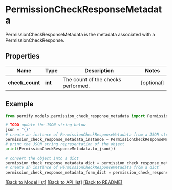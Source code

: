 # PermissionCheckResponseMetadata

PermissionCheckResponseMetadata is the metadata associated with a PermissionCheckResponse.

## Properties

Name | Type | Description | Notes
------------ | ------------- | ------------- | -------------
**check_count** | **int** | The count of the checks performed. | [optional] 

## Example

```python
from permify.models.permission_check_response_metadata import PermissionCheckResponseMetadata

# TODO update the JSON string below
json = "{}"
# create an instance of PermissionCheckResponseMetadata from a JSON string
permission_check_response_metadata_instance = PermissionCheckResponseMetadata.from_json(json)
# print the JSON string representation of the object
print(PermissionCheckResponseMetadata.to_json())

# convert the object into a dict
permission_check_response_metadata_dict = permission_check_response_metadata_instance.to_dict()
# create an instance of PermissionCheckResponseMetadata from a dict
permission_check_response_metadata_form_dict = permission_check_response_metadata.from_dict(permission_check_response_metadata_dict)
```
[[Back to Model list]](../README.md#documentation-for-models) [[Back to API list]](../README.md#documentation-for-api-endpoints) [[Back to README]](../README.md)


